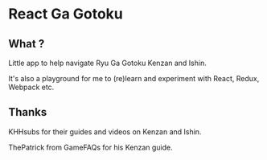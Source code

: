 # React Ga Gotoku

## What ?
Little app to help navigate Ryu Ga Gotoku Kenzan and Ishin.

It's also a playground for me to (re)learn and experiment with React, Redux, Webpack etc.

## Thanks
KHHsubs for their guides and videos on Kenzan and Ishin.

ThePatrick from GameFAQs for his Kenzan guide.

